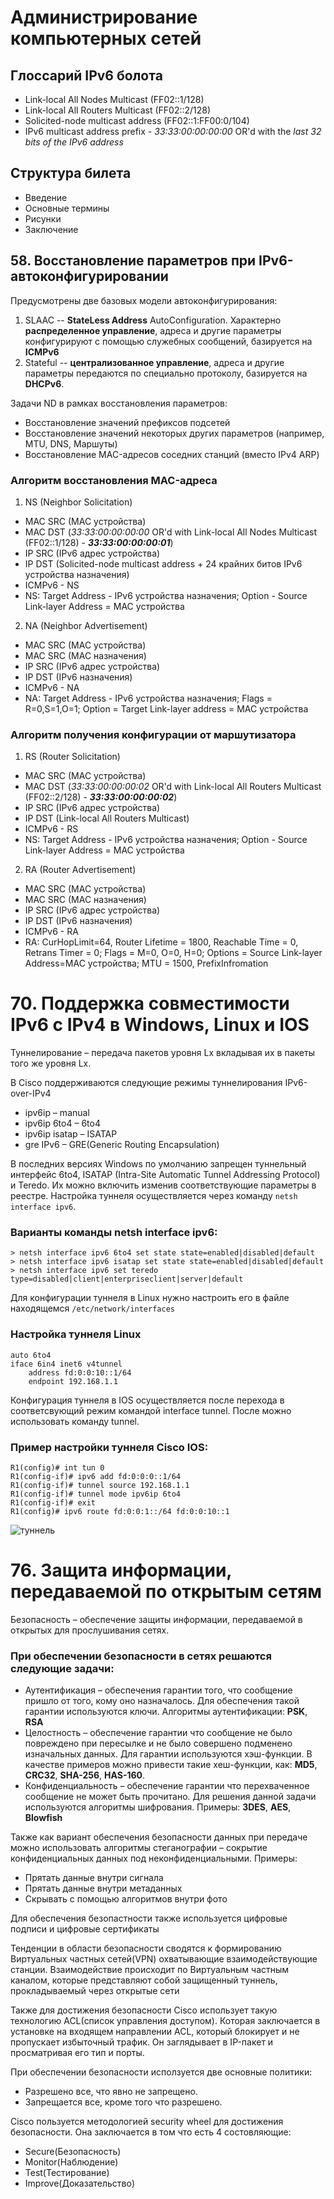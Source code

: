 # Администрирование компьютерных сетей

## Глоссарий IPv6 болота

- Link-local All Nodes Multicast (FF02::1/128)
- Link-local All Routers Multicast (FF02::2/128)
- Solicited-node multicast address (FF02::1:FF00:0/104)
- IPv6 multicast address prefix - _33:33:00:00:00:00_ OR'd with the _last 32 bits of the IPv6 address_

## Структура билета

- Введение
- Основные термины
- Рисунки
- Заключение

## 58. Восстановление параметров при IPv6-автоконфигурировании

Предусмотрены две базовых модели автоконфигурирования:

1. SLAAC -- **StateLess Address** AutoConfiguration. Характерно **распределенное управление**, адреса и другие параметры конфигурируют с помощью служебных сообщений, базируется на **ICMPv6**
2. Stateful -- **централизованное управление**, адреса и другие параметры передаются по специально протоколу, базируется на **DHCPv6**.

Задачи ND в рамках восстановления параметров:

- Восстановление значений префиксов подсетей
- Восстановление значений некоторых других параметров (например,
  MTU, DNS, Маршуты)
- Восстановление MAC-адресов соседних станций (вместо IPv4 ARP)

### Алгоритм восстановления MAC-адреса

1. NS (Neighbor Solicitation)

- MAC SRC (MAC устройства)
- MAC DST (_33:33:00:00:00:00_ OR'd with Link-local All Nodes Multicast (FF02::1/128) - **_33:33:00:00:00:01_**)
- IP SRC (IPv6 адрес устройства)
- IP DST (Solicited-node multicast address + 24 крайних битов IPv6 устройства назначения)
- ICMPv6 - NS
- NS: Target Address - IPv6 устройства назначения; Option - Source Link-layer Address = MAC устройства

2. NA (Neighbor Advertisement)

- MAC SRC (MAC устройства)
- MAC SRC (MAC назначения)
- IP SRC (IPv6 адрес устройства)
- IP DST (IPv6 назначения)
- ICMPv6 - NA
- NA: Target Address - IPv6 устройства назначения; Flags = R=0,S=1,O=1; Option = Target Link-layer address = MAC устройства

### Алгоритм получения конфигурации от маршутизатора

1. RS (Router Solicitation)

- MAC SRC (MAC устройства)
- MAC DST (_33:33:00:00:00:02_ OR'd with Link-local All Routers Multicast (FF02::2/128) - **_33:33:00:00:00:02_**)
- IP SRC (IPv6 адрес устройства)
- IP DST (Link-local All Routers Multicast)
- ICMPv6 - RS
- NS: Target Address - IPv6 устройства назначения; Option - Source Link-layer Address = MAC устройства

2. RA (Router Advertisement)

- MAC SRC (MAC устройства)
- MAC SRC (MAC назначения)
- IP SRC (IPv6 адрес устройства)
- IP DST (IPv6 назначения)
- ICMPv6 - RA
- RA: CurHopLimit=64, Router Lifetime = 1800, Reachable Time = 0, Retrans Timer = 0; Flags = M=0, O=0, H=0; Options = Source Link-layer Address=MAC устройства; MTU = 1500, PrefixInfromation

# 70. Поддержка совместимости IPv6 с IPv4 в Windows, Linux и IOS

Туннелирование – передача пакетов уровня Lx вкладывая их в пакеты того же уровня Lx.

В Cisco поддерживаются следующие режимы туннелирования IPv6-over-IPv4

- ipv6ip – manual
- ipv6ip 6to4 – 6to4
- ipv6ip isatap – ISATAP
- gre IPv6 – GRE(Generic Routing Encapsulation)

В последних версиях Windows по умолчанию запрещен туннельный интерфейс 6to4, ISATAP (Intra-Site Automatic Tunnel Addressing Protocol) и Teredo. Их можно включить изменив соответствующие параметры в реестре. Настройка туннеля осуществляется через команду `netsh interface ipv6`.

### Варианты команды netsh interface ipv6:

```
> netsh interface ipv6 6to4 set state state=enabled|disabled|default
> netsh interface ipv6 isatap set state state=enabled|disabled|default
> netsh interface ipv6 set teredo type=disabled|client|enterpriseclient|server|default
```

Для конфигурации туннеля в Linux нужно настроить его в файле находящемся `/etc/network/interfaces`

### Настройка туннеля Linux

```
auto 6to4
iface 6in4 inet6 v4tunnel
    address fd:0:0:10::1/64
    endpoint 192.168.1.1
```

Конфигурация туннеля в IOS осуществляется после перехода в соответсвующий режим командой interface tunnel. После можно использовать команду tunnel.

### Пример настройки туннеля Cisco IOS:

```
R1(config)# int tun 0
R1(config-if)# ipv6 add fd:0:0:0::1/64
R1(config-if)# tunnel source 192.168.1.1
R1(config-if)# tunnel mode ipv6ip 6to4
R1(config-if)# exit
R1(config)# ipv6 route fd:0:0:1::/64 fd:0:0:10::1
```

![туннель](assets/tunnel_6to4.jpg)

# 76. Защита информации, передаваемой по открытым сетям

Безопасность – обеспечение защиты информации, передаваемой в открытых для прослушивания сетях.

### При обеспечении безопасности в сетях решаются следующие задачи:

- Аутентификация – обеспечения гарантии того, что сообщение пришло от того, кому оно назначалось. Для обеспечения такой гарантии используются ключи. Алгоритмы аутентификации: **PSK**, **RSA**
- Целостность – обеспечение гарантии что сообщение не было повреждено при пересылке и не было совершено подменено изначальных данных. Для гарантии используются хэш-функции. В качестве примеров можно привести такие хеш-функции, как: **MD5**, **CRC32**, **SHA-256**, **HAS-160**.
- Конфиденциальность – обеспечение гарантии что перехваченное сообщение не может быть прочитано. Для решения данной задачи используются алгоритмы шифрования. Примеры: **3DES**, **AES**, **Blowfish**

Также как вариант обеспечения безопасности данных при передаче можно использовать алгоритмы стеганографии – сокрытие конфиденциальных данных под неконфиденциальными. Примеры:

- Прятать данные внутри сигнала
- Прятать данные внутри метаданных
- Скрывать с помощью алгоритмов внутри фото

Для обеспечения безопастности также используется цифровые подписи и цифровые сертификаты

Тенденции в области безопасности сводятся к формированию Виртуальных частных сетей(VPN) охватывающие взаимодействующие станции. Взаимодействие происходит по Виртуальным частным каналом, которые представляют собой защищенный туннель, прокладываемый через открытые сети

Также для достижения безопасности Cisco использует такую технологию ACL(список управления доступом). Которая заключается в установке на входящем направлении ACL, который блокирует и не пропускает избыточный трафик. Он заглядывает в IP-пакет и просматривая его тип и порты.

При обеспечении безопасности исползуется две основные политики:

- Разрешено все, что явно не запрещено.
- Запрещается все, кроме того что разрешено.

Cisco пользуется методологией security wheel для достижения безопасности. Она заключается в том что есть 4 состовляющие:

- Secure(Безопасность)
- Monitor(Наблюдение)
- Test(Тестирование)
- Improve(Доказательство)
